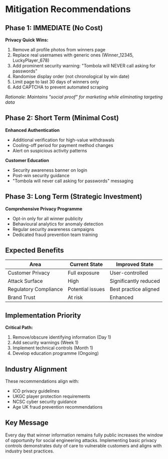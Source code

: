 # Mitigation Recommendations

## Phase 1: IMMEDIATE (No Cost)

**Privacy Quick Wins:**
1. Remove all profile photos from winners page
2. Replace real usernames with generic ones (Winner_12345, LuckyPlayer_678)
3. Add prominent security warning: "Tombola will NEVER call asking for passwords"
4. Randomise display order (not chronological by win date)
5. Limit page to last 30 days of winners only
6. Add CAPTCHA to prevent automated scraping

*Rationale: Maintains "social proof" for marketing while eliminating targeting data*

## Phase 2: Short Term (Minimal Cost)

**Enhanced Authentication**
- Additional verification for high-value withdrawals
- Cooling-off period for payment method changes
- Alert on suspicious activity patterns

**Customer Education**
- Security awareness banner on login
- Post-win security guidance
- "Tombola will never call asking for passwords" messaging

## Phase 3: Long Term (Strategic Investment)

**Comprehensive Privacy Programme**
- Opt-in only for all winner publicity
- Behavioural analytics for anomaly detection
- Regular security awareness campaigns
- Dedicated fraud prevention team training

## Expected Benefits

| Area | Current State | Improved State |
|------|--------------|----------------|
| Customer Privacy | Full exposure | User-controlled |
| Attack Surface | High | Significantly reduced |
| Regulatory Compliance | Potential issues | Best practice aligned |
| Brand Trust | At risk | Enhanced |

## Implementation Priority

**Critical Path:**
1. Remove/obscure identifying information (Day 1)
2. Add security warnings (Week 1)
3. Implement technical controls (Month 1)
4. Develop education programme (Ongoing)

## Industry Alignment

These recommendations align with:
- ICO privacy guidelines
- UKGC player protection requirements
- NCSC cyber security guidance
- Age UK fraud prevention recommendations

## Key Message

Every day that winner information remains fully public increases the window of opportunity for social engineering attacks. Implementing basic privacy controls demonstrates duty of care to vulnerable customers and aligns with industry best practices.